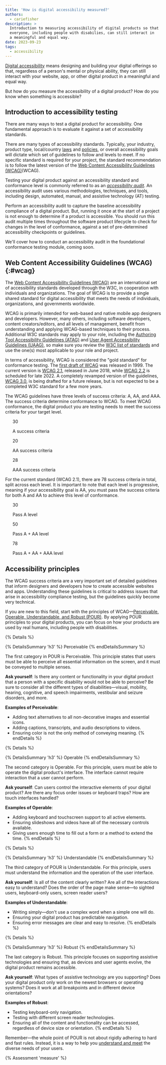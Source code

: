 ```yaml
---
title: 'How is digital accessibility measured?'
authors:
  - cariefisher
description: >
  Introduction to measuring accessibility of digital products so that
  everyone, including people with disabilies, can still interact in
  a meaningful and equal way.
date: 2023-09-23
tags:
  - accessibility
---
```


[Digital accessibility](https://www.w3.org/WAI/fundamentals/accessibility-intro/)
means designing and building your digital offerings so that, regardless of a
person's mental or physical ability, they can still interact with your website,
app, or other digital product in a meaningful and equal way. 

But how do you measure the accessibility of a digital product? How do you know
when something is accessible?

## Introduction to accessibility testing

There are many ways to test a digital product for accessibility. One
fundamental approach is to evaluate it against a set of accessibility
standards. 

There are many types of accessibility standards. Typically, your industry,
product type, local/country
[laws](https://www.3playmedia.com/blog/major-accessibility-laws/) and
[policies](https://www.w3.org/WAI/policies/), or overall accessibility goals
will dictate which set of guidelines to follow and levels to meet. If no
specific standard is required for your project, the standard recommendation is
to follow the latest version of the
[Web Content Accessibility Guidelines (WCAG)](#wcag)(WCAG).

Testing your digital product against an accessibility standard and conformance
level is commonly referred to as an
_[accessibility audit](https://www.w3.org/WAI/test-evaluate/)_.
An accessibility audit uses various methodologies, techniques, and tools,
including design, automated, manual, and assistive technology (AT) testing.

Perform an accessibility audit to capture the baseline accessibility compliance of a digital product. But, running it once at the start of a project is not enough to determine if a product is accessible. You should run this audit multiple times throughout the software product lifecycle to check for changes in the level of conformance, against a set of pre-determined accessibility checkpoints or guidelines. 

We'll cover how to conduct an accessibility audit in the foundational conformance testing module, coming soon.

## Web Content Accessibility Guidelines (WCAG) {:#wcag}

The [Web Content Accessibility Guidelines (WCAG)](https://www.w3.org/WAI/standards-guidelines/wcag/)
are an international set of accessibility standards developed through the W3C,
in cooperation with individuals and organizations. The goal of WCAG is to
provide a single shared standard for digital accessibility that meets the needs
of individuals, organizations, and governments worldwide.

WCAG is primarily intended for web-based and native mobile app designers and
developers. However, many others, including software developers, content
creators/editors, and all levels of management, benefit from understanding and
applying WCAG-based techniques to their process. Additional W3C standards may
apply to your role, including the
[Authoring Tool Accessibility Guidelines (ATAG)](https://www.w3.org/WAI/standards-guidelines/atag/) and
[User Agent Accessibility Guidelines (UAAG)](https://www.w3.org/WAI/standards-guidelines/uaag/),
so make sure you review the
[W3C list of standards](https://www.w3.org/standards/) and use the one(s) most
applicable to your role and project.

In terms of accessibility, WCAG is considered the "gold standard" for
conformance testing. The
[first draft of WCAG](https://www.w3.org/TR/WAI-WEBCONTENT/) was released in
1999. The current version is [WCAG 2.1](https://www.w3.org/TR/WCAG21/),
released in June 2018, while [WCAG 2.2](https://www.w3.org/TR/WCAG22/) is
scheduled for late 2022. A completely revamped version of the guidelines,
[WCAG 3.0](https://www.w3.org/WAI/standards-guidelines/wcag/wcag3-intro/), is
being drafted for a future release, but is not expected to be a completed W3C
standard for a few more years.

The WCAG guidelines have three levels of success criteria: A, AA, and AAA. The
success criteria determine conformance to WCAG. To meet WCAG conformance, the
digital product you are testing needs to meet the success criteria for your
target level.

<ul class="stats">
  <div class="stats__item">
    <p class="stats__figure">
      30
    </p>
    <p>A success criteria</p>
  </div>
  <div class="stats__item">
    <p class="stats__figure">
      20
    </p>
    <p>AA success criteria</p>
  </div>
  <div class="stats__item">
    <p class="stats__figure">
      28
    </p>
    <p>AAA success criteria</p>
  </div>
</ul>

For the current standard (WCAG 2.1), there are 78 success criteria in total,
split across each level. It is important to note that each level is
progressive, meaning if your accessibility goal is AA, you must pass the
success criteria for both A and AA to achieve this level of conformance.

<ul class="stats">
  <div class="stats__item">
    <p class="stats__figure">
      30
    </p>
    <p>Pass A level</p>
  </div>
  <div class="stats__item">
    <p class="stats__figure">
      50
    </p>
    <p>Pass A + AA level</p>
  </div>
  <div class="stats__item">
    <p class="stats__figure">
      78
    </p>
    <p>Pass A + AA + AAA level</p>
  </div>
</ul>

## Accessibility principles

The WCAG success criteria are a very important set of detailed guidelines that
inform designers and developers how to create accessible websites and apps.
Understanding these guidelines is critical to address issues that arise in
accessibility compliance testing, but the guidelines quickly become very technical.

If you are new to this field, start with the principles of
WCAG&mdash;[Perceivable, Operable, Understandable, and Robust (POUR)](https://www.w3.org/WAI/fundamentals/accessibility-principles/).
By applying POUR principles to your digital products, you can focus on how your
products are used by real humans, including people with disabilities. 

{% Details %}

{% DetailsSummary 'h3' %}
Perceivable
{% endDetailsSummary %}

The first category in POUR is Perceivable. This principle states that users
must be able to perceive all essential information on the screen, and it must
be conveyed to multiple senses.

**Ask yourself**: Is there any content or functionality in your digital product
that a person with a specific disability would not be able to perceive? Be sure
to consider all the different types of disabilities—visual, mobility, hearing,
cognitive, and speech impairments, vestibular and seizure disorders, and more.

**Examples of Perceivable**:

* Adding text alternatives to all non-decorative images and essential icons.
* Adding captions, transcripts, and audio descriptions to videos.
* Ensuring color is not the only method of conveying meaning.
{% endDetails %}

{% Details %}

{% DetailsSummary 'h3' %}
Operable
{% endDetailsSummary %}

The second category is Operable. For this principle, users must be able to
operate the digital product's interface. The interface cannot require
interaction that a user cannot perform.

**Ask yourself**: Can users control the interactive elements of your digital
product? Are there any focus order issues or keyboard traps? How are touch
interfaces handled?

**Examples of Operable**:

* Adding keyboard and touchscreen support to all active elements.
* Ensuring slideshows and videos have all of the necessary controls available.
* Giving users enough time to fill out a form or a method to extend the time.
{% endDetails %}

{% Details %}

{% DetailsSummary 'h3' %}
Understandable
{% endDetailsSummary %}

The third category of POUR is Understandable. For this principle, users must understand the information and the operation of the user interface.

**Ask yourself**: Is all of the content clearly written? Are all of the
interactions easy to understand? Does the order of the page make sense—to
sighted users, keyboard-only users, screen reader users?

**Examples of Understandable**:

* Writing simply—don't use a complex word when a simple one will do.
* Ensuring your digital product has predictable navigation.
* Ensuring error messages are clear and easy to resolve.
{% endDetails %}

{% Details %}

{% DetailsSummary 'h3' %}
Robust
{% endDetailsSummary %}

The last category is Robust. This principle focuses on supporting assistive
technologies and ensuring that, as devices and user agents evolve, the digital
product remains accessible.

**Ask yourself**: What types of assistive technology are you supporting? Does
your digital product only work on the newest browsers or operating systems?
Does it work at all breakpoints and in different device orientations? 

**Examples of Robust**:

* Testing keyboard-only navigation.
* Testing with different screen reader technologies.
* Ensuring all of the content and functionality can be accessed, regardless of device size or orientation.
{% endDetails %}

Remember—the whole point of POUR is not about rigidly adhering to hard and fast
rules. Instead, it is a way to help you
[understand and meet](https://alistapart.com/article/getting-to-the-heart-of-digital-accessibility/)
the diverse needs of your users.

{% Assessment 'measure' %}
